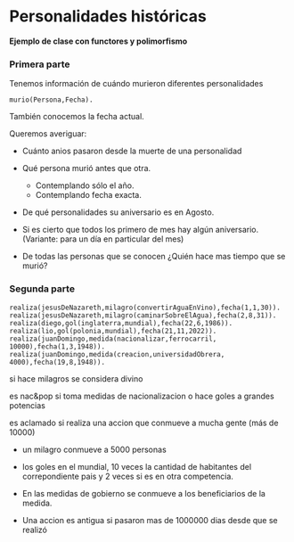 # Personalidades históricas

**Ejemplo de clase con functores y polimorfismo**

### Primera parte

Tenemos información de cuándo murieron diferentes personalidades

```
murio(Persona,Fecha).
```
También conocemos la fecha actual.

Queremos averiguar:

* Cuánto anios pasaron desde la muerte de una personalidad

* Qué persona murió antes que otra. 
  - Contemplando sólo el año.
  - Contemplando fecha exacta.

* De qué personalidades su aniversario es en Agosto. 

* Si es cierto que todos los primero de mes hay algún aniversario. (Variante: para un día en particular del mes)

* De todas las personas que se conocen ¿Quién hace mas tiempo que se murió?

### Segunda parte

```
realiza(jesusDeNazareth,milagro(convertirAguaEnVino),fecha(1,1,30)).
realiza(jesusDeNazareth,milagro(caminarSobreElAgua),fecha(2,8,31)).
realiza(diego,gol(inglaterra,mundial),fecha(22,6,1986)).
realiza(lio,gol(polonia,mundial),fecha(21,11,2022)).
realiza(juanDomingo,medida(nacionalizar,ferrocarril, 10000),fecha(1,3,1948)).
realiza(juanDomingo,medida(creacion,universidadObrera, 4000),fecha(19,8,1948)).
```

si hace milagros se considera divino

es nac&pop si toma medidas de nacionalizacion o hace goles a grandes potencias 

es aclamado si realiza una accion que conmueve a mucha gente (más de 10000)
* un milagro conmueve a 5000 personas
* los goles en el mundial, 10 veces la cantidad de habitantes del correpondiente pais y 2 veces si es en otra competencia.
* En las medidas de gobierno se conmueve a los beneficiarios de la medida. 

* Una accion es antigua si pasaron mas de 1000000 dias desde que se realizó


